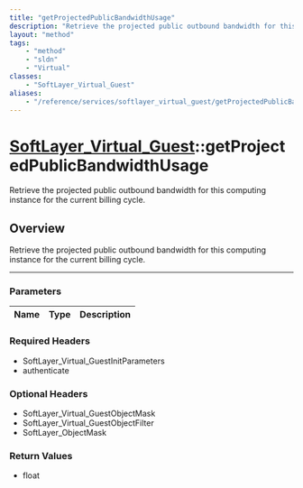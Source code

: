 ```yaml
---
title: "getProjectedPublicBandwidthUsage"
description: "Retrieve the projected public outbound bandwidth for this computing instance for the current billing cycle."
layout: "method"
tags:
    - "method"
    - "sldn"
    - "Virtual"
classes:
    - "SoftLayer_Virtual_Guest"
aliases:
    - "/reference/services/softlayer_virtual_guest/getProjectedPublicBandwidthUsage"
---
```

# [SoftLayer_Virtual_Guest](/reference/services/SoftLayer_Virtual_Guest)::getProjectedPublicBandwidthUsage


Retrieve the projected public outbound bandwidth for this computing instance for the current billing cycle.


## Overview 
Retrieve the projected public outbound bandwidth for this computing instance for the current billing cycle.

-----

### Parameters 
|Name | Type | Description |
| --- | --- | --- |


### Required Headers
* SoftLayer_Virtual_GuestInitParameters
* authenticate


### Optional Headers
* SoftLayer_Virtual_GuestObjectMask
* SoftLayer_Virtual_GuestObjectFilter
* SoftLayer_ObjectMask

### Return Values
* float




